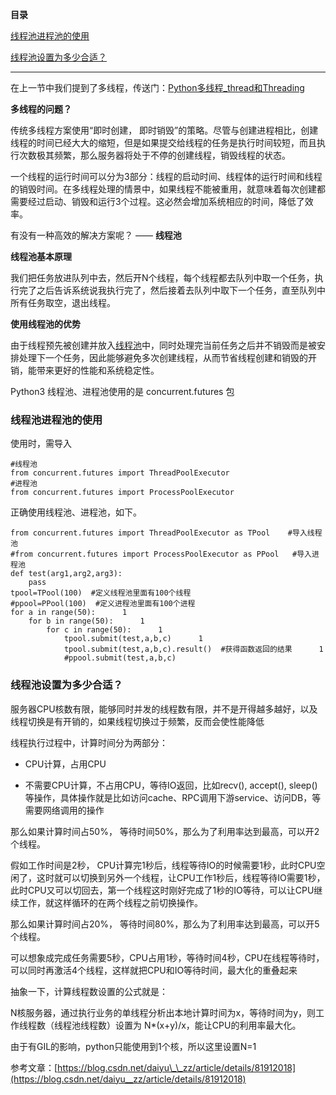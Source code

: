 **目录**

[线程池进程池的使用](#t0)

[线程池设置为多少合适？](#t1)

* * *

在上一节中我们提到了多线程，传送门：[Python多线程\_thread和Threading](https://xie1997.blog.csdn.net/article/details/83656021)

**多线程的问题？**

传统多线程方案使用“即时创建， 即时销毁”的策略。尽管与创建进程相比，创建线程的时间已经大大的缩短，但是如果提交给线程的任务是执行时间较短，而且执行次数极其频繁，那么服务器将处于不停的创建线程，销毁线程的状态。

​ 一个线程的运行时间可以分为3部分：线程的启动时间、线程体的运行时间和线程的销毁时间。在多线程处理的情景中，如果线程不能被重用，就意味着每次创建都需要经过启动、销毁和运行3个过程。这必然会增加系统相应的时间，降低了效率。

有没有一种高效的解决方案呢？ —— **线程池**

**线程池基本原理**

我们把任务放进队列中去，然后开N个线程，每个线程都去队列中取一个任务，执行完了之后告诉系统说我执行完了，然后接着去队列中取下一个任务，直至队列中所有任务取空，退出线程。

**使用线程池的优势**

由于线程预先被创建并放入[线程池](https://so.csdn.net/so/search?q=%E7%BA%BF%E7%A8%8B%E6%B1%A0&spm=1001.2101.3001.7020)中，同时处理完当前任务之后并不销毁而是被安排处理下一个任务，因此能够避免多次创建线程，从而节省线程创建和销毁的开销，能带来更好的性能和系统稳定性。

Python3 线程池、进程池使用的是 concurrent.futures 包

### 线程池进程池的使用

使用时，需导入

```
#线程池      
from concurrent.futures import ThreadPoolExecutor      
#进程池      
from concurrent.futures import ProcessPoolExecutor
```


正确使用线程池、进程池，如下。

```
from concurrent.futures import ThreadPoolExecutor as TPool    #导入线程池      
#from concurrent.futures import ProcessPoolExecutor as PPool   #导入进程池       
def test(arg1,arg2,arg3):      
	pass       
tpool=TPool(100)  #定义线程池里面有100个线程      
#ppool=PPool(100)  #定义进程池里面有100个进程      
for a in range(50):      1
	for b in range(50):      1
		for c in range(50):      1
			tpool.submit(test,a,b,c)      1
			tpool.submit(test,a,b,c).result()  #获得函数返回的结果      1
			#ppool.submit(test,a,b,c)
```


### 线程池设置为多少合适？

服务器CPU核数有限，能够同时并发的线程数有限，并不是开得越多越好，以及线程切换是有开销的，如果线程切换过于频繁，反而会使性能降低

线程执行过程中，计算时间分为两部分：

*   CPU计算，占用CPU
*   不需要CPU计算，不占用CPU，等待IO返回，比如recv(), accept(), sleep()等操作，具体操作就是比如访问cache、RPC调用下游service、访问DB，等需要网络调用的操作

那么如果计算时间占50%， 等待时间50%，那么为了利用率达到最高，可以开2个线程。  
假如工作时间是2秒， CPU计算完1秒后，线程等待IO的时候需要1秒，此时CPU空闲了，这时就可以切换到另外一个线程，让CPU工作1秒后，线程等待IO需要1秒，此时CPU又可以切回去，第一个线程这时刚好完成了1秒的IO等待，可以让CPU继续工作，就这样循环的在两个线程之前切换操作。

那么如果计算时间占20%， 等待时间80%，那么为了利用率达到最高，可以开5个线程。  
可以想象成完成任务需要5秒，CPU占用1秒，等待时间4秒，CPU在线程等待时，可以同时再激活4个线程，这样就把CPU和IO等待时间，最大化的重叠起来

抽象一下，计算线程数设置的公式就是：   
N核服务器，通过执行业务的单线程分析出本地计算时间为x，等待时间为y，则工作线程数（线程池线程数）设置为 N\*(x+y)/x，能让CPU的利用率最大化。   
由于有GIL的影响，python只能使用到1个核，所以这里设置N=1

参考文章：[https://blog.csdn.net/daiyu\_\_zz/article/details/81912018](https://blog.csdn.net/daiyu__zz/article/details/81912018)